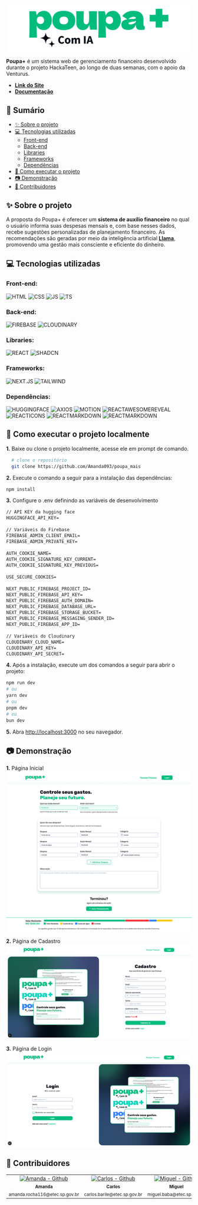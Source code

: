 ![Logo](public/poupamais.png)

**Poupa+** é um sistema web de gerenciamento financeiro desenvolvido durante o projeto HackaTeen, ao longo de duas semanas, com o apoio da Venturus.

- [**Link do Site**](https://poupa-mais-venturus.vercel.app/)
- [**Documentação**](public/Documentação.pdf)

## 📖 Sumário

- [✨ Sobre o projeto](#-sobre-o-projeto)
- [💻 Tecnologias utilizadas](#-tecnologias-utilizadas)
  - [Front-end](#front-end)
  - [Back-end](#back-end)
  - [Libraries](#libraries)
  - [Frameworks](#frameworks)
  - [Dependências](#dependências)
- [📁 Como executar o projeto](#-Como-executar-o-projeto)
- [📷 Demonstração](#-demonstração)
- [💸 Contribuidores](#-contribuidores)

## ✨ Sobre o projeto

A proposta do Poupa+ é oferecer um **sistema de auxílio financeiro** no qual o usuário informa suas despesas mensais e, com base nesses dados, recebe sugestões personalizadas de planejamento financeiro. As recomendações são geradas por meio da inteligência artificial **[Llama](https://www.llama.com)**, promovendo uma gestão mais consciente e eficiente do dinheiro.

## 💻 Tecnologias utilizadas

### Front-end:

![HTML](https://img.shields.io/badge/HTML-E34F26?style=for-the-badge&logo=html5&logoColor=white)
![CSS](https://img.shields.io/badge/CSS-663399?&style=for-the-badge&logo=css&logoColor=white)
![JS](https://img.shields.io/badge/JavaScript-F7DF1E?style=for-the-badge&logo=javascript&logoColor=gray)
![TS](https://img.shields.io/badge/TypeScript-3178C6?style=for-the-badge&logo=typescript&logoColor=white)

### Back-end:

![FIREBASE](https://img.shields.io/badge/FIREBASE-DD2C00?&style=for-the-badge&logo=firebase&logoColor=white)
![CLOUDINARY](https://img.shields.io/badge/Cloudinary-3448C5?&style=for-the-badge&logo=cloudinary&logoColor=white)

### Libraries:

![REACT](https://img.shields.io/badge/REACT-0088CC?&style=for-the-badge&logo=react&logoColor=white)
![SHADCN](https://img.shields.io/badge/SHADCN-000000?&style=for-the-badge&logo=shadcnui&logoColor=white)

### Frameworks:

![NEXT.JS](https://img.shields.io/badge/NEXT.JS-000000?&style=for-the-badge&logo=nextdotjs&logoColor=white)
![TAILWIND](https://img.shields.io/badge/TAILWIND-06B6D4?&style=for-the-badge&logo=tailwindcss&logoColor=white)

### Dependências:

![HUGGINGFACE](https://img.shields.io/badge/hugging_face-FFD21E?&style=for-the-badge&logo=huggingface&logoColor=black)
![AXIOS](https://img.shields.io/badge/axios-5A29E4?&style=for-the-badge&logo=axios&logoColor=white)
![MOTION](https://img.shields.io/badge/motion-FFD21E?&style=for-the-badge&logo=axis&logoColor=white)
![REACTAWESOMEREVEAL](https://img.shields.io/badge/react_awesome_reveal-06B6D4?&style=for-the-badge&logo=react&logoColor=white)
![REACTICONS](https://img.shields.io/badge/ICONS-0088CC?&style=for-the-badge&logo=react&logoColor=white)
![REACTMARKDOWN](https://img.shields.io/badge/REACT_MARKDOWN-000000?&style=for-the-badge&logo=markdown&logoColor=white)
![REACTMARKDOWN](https://img.shields.io/badge/Sweet_alert_2-F7DF1E?&style=for-the-badge&logo=javascript&logoColor=black)

## 📁 Como executar o projeto localmente

**1.** Baixe ou clone o projeto localmente, acesse ele em prompt de comando.

```bash
  # clone o repositório
  git clone https://github.com/Amanda093/poupa_mais
```

**2.** Execute o comando a seguir para a instalação das dependências:

```bash
npm install
```

**3.** Configure o .env definindo as variáveis de desenvolvimento

```tsx
// API KEY da hugging face
HUGGINGFACE_API_KEY=

// Variáveis do Firebase
FIREBASE_ADMIN_CLIENT_EMAIL=
FIREBASE_ADMIN_PRIVATE_KEY=

AUTH_COOKIE_NAME=
AUTH_COOKIE_SIGNATURE_KEY_CURRENT=
AUTH_COOKIE_SIGNATURE_KEY_PREVIOUS=

USE_SECURE_COOKIES=

NEXT_PUBLIC_FIREBASE_PROJECT_ID=
NEXT_PUBLIC_FIREBASE_API_KEY=
NEXT_PUBLIC_FIREBASE_AUTH_DOMAIN=
NEXT_PUBLIC_FIREBASE_DATABASE_URL=
NEXT_PUBLIC_FIREBASE_STORAGE_BUCKET=
NEXT_PUBLIC_FIREBASE_MESSAGING_SENDER_ID=
NEXT_PUBLIC_FIREBASE_APP_ID=

// Variáveis do Cloudinary
CLOUDINARY_CLOUD_NAME=
CLOUDINARY_API_KEY=
CLOUDINARY_API_SECRET=
```

**4.** Após a instalação, execute um dos comandos a seguir para abrir o projeto:

```bash
npm run dev
# ou
yarn dev
# ou
pnpm dev
# ou
bun dev
```

**5.** Abra [http://localhost:3000](http://localhost:3000) no seu navegador.

## 📷 Demonstração

**1.** Página Inicial
![Tela-inicial](public/screenshot-principal.png)

**2.** Página de Cadastro
![Tela-de-cadastro](public/screenshot-cadastro.png)

**3.** Página de Login
![Tela-de-login](public/screenshot-login.png)

## 💸 Contribuidores

<div align=center>
  <table>
    <tr>
      <td align="center">
        <a href="https://github.com/Amanda093">
          <img src="https://avatars.githubusercontent.com/u/138123400?v=4" width="100px;" alt="Amanda - Github"/><br>
          <sub>
            <b>Amanda</b>
          </sub> <br>
        </a>
        <sub>
            amanda.rocha116@etec.sp.gov.br
          </sub>
      </td>
      </td>
      <td align="center">
        <a href="https://github.com/Chrb09">
          <img src="https://avatars.githubusercontent.com/u/132484542?v=4" width="100px;" alt="Carlos - Github"/><br>
          <sub>
              <b>Carlos</b>
            </sub> <br>
        </a>
        <sub>
            carlos.barile@etec.sp.gov.br
          </sub>
      </td>
      <td align="center">
        <a href="https://github.com/Miguel-Yudi">
          <img src="https://avatars.githubusercontent.com/u/125403398?v=4" width="100px;" alt="Miguel - Github"/><br>
          <sub>
              <b>Miguel</b>
            </sub> <br>
        </a>
        <sub>
            miguel.baba@etec.sp.gov.br
          </sub>
      </td>
      <td align="center">
        <a href="https://github.com/osakirii">
          <img src="https://avatars.githubusercontent.com/u/68735816?v=4" width="100px;" alt="Sakiri - Github"/><br>
          <sub>
              <b>Sakiri</b>
            </sub> <br>
        </a>
        <sub>
            sakiri.cestari@etec.sp.gov.br
          </sub>
      </td>
    </tr>
  </table>
<div>
